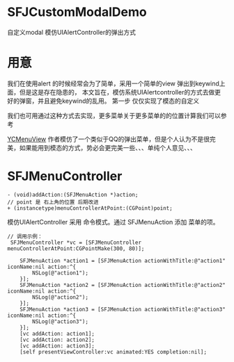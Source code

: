 # SFJCustomModalDemo
自定义modal 模仿UIAlertController的弹出方式

# 用意

我们在使用alert 的时候经常会为了简单，采用一个简单的view 弹出到keywind上面，但是这是存在隐患的，
本文旨在，模仿系统UIAlertcontroller的方式去做更好的弹窗，并且避免keywind的乱用。
第一步 仅仅实现了模态的自定义

我们也可用通过这种方式去实现，更多菜单关于更多菜单的的位置计算我们可以参考

[YCMenuView](https://github.com/WellsYC/YCMenuView) 作者模仿了一个类似于QQ的弹出菜单，但是个人认为不是很完美，如果能用到模态的方式，势必会更完美一些、、、单纯个人意见、、、 


# SFJMenuController

```
- (void)addAction:(SFJMenuAction *)action;
// point 是 右上角的位置 后期改进
+ (instancetype)menuControllerAtPoint:(CGPoint)point;
```

模仿UIAlertController 采用 命令模式。通过 SFJMenuAction 添加 菜单的项。



``` 
// 调用示例：
 SFJMenuController *vc = [SFJMenuController menuControllerAtPoint:CGPointMake(300, 80)];
    
    SFJMenuAction *action1 = [SFJMenuAction actionWithTitle:@"action1" iconName:nil action:^{
        NSLog(@"action1");
    }];
    SFJMenuAction *action2 = [SFJMenuAction actionWithTitle:@"action2" iconName:nil action:^{
        NSLog(@"action2");
    }];
    SFJMenuAction *action3 = [SFJMenuAction actionWithTitle:@"action3" iconName:nil action:^{
        NSLog(@"action3");
    }];
    [vc addAction: action1];
    [vc addAction: action2];
    [vc addAction: action3];
    [self presentViewController:vc animated:YES completion:nil];
```